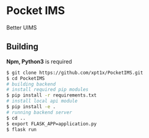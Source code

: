 # Pocket IMS

Better UIMS

## Building

**Npm, Python3** is required

```bash
$ git clone https://github.com/xpt1x/PocketIMS.git
$ cd PocketIMS
# building backend
# install required pip modules
$ pip install -r requirements.txt
# install local api module
$ pip install -e .
# running backend server
$ cd ..
$ export FLASK_APP=application.py
$ flask run
```
